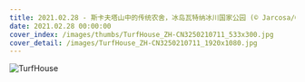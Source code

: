 ```yaml
---
title: 2021.02.28 - 斯卡夫塔山中的传统农舍，冰岛瓦特纳冰川国家公园 (© Jarcosa/Getty Images)
date: 2021.02.28 00:00:00
cover_index: /images/thumbs/TurfHouse_ZH-CN3250210711_533x300.jpg
cover_detail: /images/TurfHouse_ZH-CN3250210711_1920x1080.jpg
---
```


![TurfHouse](/images/TurfHouse_ZH-CN3250210711_1920x1080.jpg)
